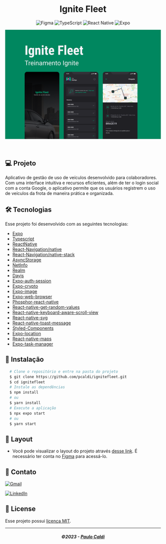 <h1 align='center'>Ignite Fleet</h1>

<div align="center">
  <p>
     <img alt="Figma" src="https://img.shields.io/badge/Figma-F24E1E?style=for-the-badge&logo=figma&logoColor=white"/>
     <img alt="TypeScript" src="https://img.shields.io/badge/typescript-%23007ACC.svg?style=for-the-badge&logo=typescript&logoColor=white"/>
     <img alt="React Native" src="https://img.shields.io/badge/react_native-%2320232a.svg?style=for-the-badge&logo=react&logoColor=%2361DAFB"/>
     <img alt="Expo" src="https://img.shields.io/badge/expo-1C1E24?style=for-the-badge&logo=expo&logoColor=#D04A37"/>

  </p>
</div>

<p align='center'>
  <img src='assets/capa.png' alt='Ignite Fleet' />
</p>

<br>

## 💻 Projeto


Aplicativo de gestão de uso de veículos desenvolvido para colaboradores. Com uma interface intuitiva e recursos eficientes, além de ter o login social com a conta Google, o aplicativo permite que os usuários registrem o uso de veículos da frota de maneira prática e organizada.




## 🛠 Tecnologias

Esse projeto foi desenvolvido com as seguintes tecnologias:

- [Expo](https://expo.dev/)
- [Typescript](https://www.typescriptlang.org/)
- [ReactNative](https://reactnative.dev/)
- [React-Navigation/native](https://reactnavigation.org/docs/getting-started/)
- [React-Navigation/native-stack](https://reactnavigation.org/docs/hello-react-navigation)
- [AsyncStorage](https://docs.expo.dev/versions/latest/sdk/async-storage)
- [NetInfo](https://docs.expo.dev/versions/latest/sdk/netinfo)
- [Realm](https://realm.io/)
- [Dayjs](https://day.js.org/)
- [Expo-auth-session](https://docs.expo.dev/versions/latest/sdk/auth-session/)
- [Expo-crypto](https://docs.expo.dev/versions/latest/sdk/crypto/)
- [Expo-image](https://docs.expo.dev/versions/latest/sdk/image/)
- [Expo-web-browser](https://docs.expo.dev/versions/latest/sdk/webbrowser)
- [Phosphor-react-native](https://github.com/duongdev/phosphor-react-native)
- [React-native-get-random-values](https://github.com/LinusU/react-native-get-random-values)
- [React-native-keyboard-aware-scroll-view](https://github.com/APSL/react-native-keyboard-aware-scroll-view)
- [React-native-svg](https://github.com/software-mansion/react-native-svg)
- [React-native-toast-message](https://github.com/calintamas/react-native-toast-message)
- [Styled-Components](https://www.styled-components.com/)
- [Expo-location](https://docs.expo.dev/versions/latest/sdk/location)
- [React-native-maps](https://docs.expo.dev/versions/latest/sdk/map-view/)
- [Expo-task-manager](https://docs.expo.dev/versions/latest/sdk/task-manager/)

## 🚀 Instalação

```bash
  # Clone o repositório e entre na pasta do projeto
  $ git clone https://github.com/pcaldi/ignitefleet.git
  $ cd ignitefleet
  # Instale as dependências
  $ npm install
  # ou
  $ yarn install
  # Execute a aplicação
  $ npx expo start
  # ou
  $ yarn start
```

## 🔖 Layout

- Você pode visualizar o layout do projeto através [desse link](<https://www.figma.com/file/vm3tXGYk0Hh9NgqBIjHhAA/Ignite-Fleet-(Community)?type=design&node-id=47%3A2&mode=design&t=bHaJgcqUQwEXSEwF-1>). É necessário ter conta no [Figma](http://figma.com/) para acessá-lo.


## 📲 Contato

<a href="mailto:pcaldi@gmail.com"><img src="https://img.shields.io/badge/Gmail-D14836?style=for-the-badge&logo=gmail&logoColor=white" alt="Gmail"/></a>

<a href="https://www.linkedin.com/in/pcaldi/"><img src="https://img.shields.io/badge/linkedin%20-%230077B5.svg?&style=for-the-badge&logo=linkedin&logoColor=white" alt="LinkedIn"/></a>


## 📝 License

Esse projeto possui [licença MIT](./LICENSE).

---

<h5 align="center">
  &copy;2023 - <a href="https://github.com/pcaldi">Paulo Caldi</a>
</h5>
